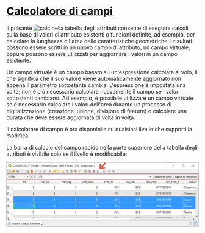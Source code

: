 # [Calcolatore di campi](https://docs.qgis.org/2.18/en/docs/user_manual/working_with_vector/field_calculator.html)

Il pulsante ![calc](https://docs.qgis.org/testing/en/_images/mActionCalculateField.png) nella tabella degli attributi consente di eseguire calcoli sulla base di valori di attributo esistenti o funzioni definite, ad esempio, per calcolare la lunghezza o l'area delle caratteristiche geometriche. I risultati possono essere scritti in un nuovo campo di attributo, un campo virtuale, oppure possono essere utilizzati per aggiornare i valori in un campo esistente.

Un campo virtuale è un campo basato su un'espressione calcolata al volo, il che significa che il suo valore viene automaticamente aggiornato non appena il parametro sottostante cambia. L'espressione è impostata una volta; non è più necessario calcolare nuovamente il campo se i valori sottostanti cambiano. Ad esempio, è possibile utilizzare un campo virtuale se è necessario calcolare i valori dell'area durante un processo di digitalizzazione (creazione, unione, divisione di feature) o calcolare una durata che deve essere aggiornata di volta in volta.

Il calcolatore di campo è ora disponibile su qualsiasi livello che supporti la modifica. 

La barra di calcolo del campo rapido nella parte superiore della tabella degli attributi è visibile solo se il livello è modificabile:

![field_calc](/img/field_calc_rapida1.png)
